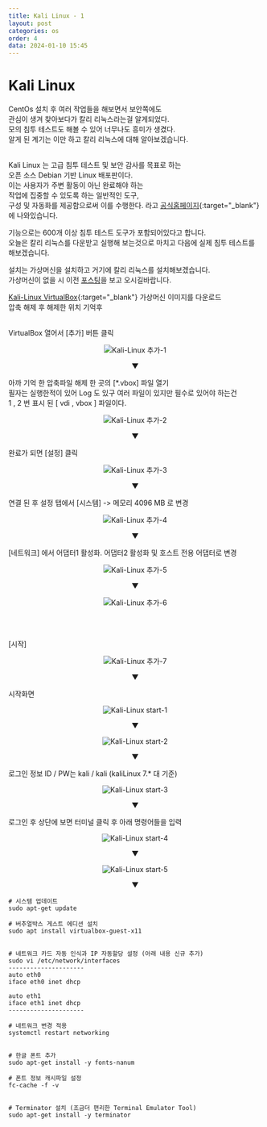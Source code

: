 ```yaml
---
title: Kali Linux - 1
layout: post
categories: os
order: 4
data: 2024-01-10 15:45
---
```


# Kali Linux

CentOs 설치 후 여러 작업들을 해보면서 보안쪽에도<br >
관심이 생겨 찾아보다가 칼리 리눅스라는걸 알게되었다.<br >
모의 침투 테스트도 해볼 수 있어 너무나도 흥미가 생겼다.<br >
알게 된 계기는 이만 하고 칼리 리눅스에 대해 알아보겠습니다.<br ><br >

Kali Linux 는 고급 침투 테스트 및 보안 감사를 목표로 하는<br >
오픈 소스 Debian 기반 Linux 배포판이다. <br >
이는 사용자가 주변 활동이 아닌 완료해야 하는<br >
작업에 집중할 수 있도록 하는 일반적인 도구, <br >
구성 및 자동화를 제공함으로써 이를 수행한다.
라고 [공식홈페이지](https://www.kali.org/docs/introduction/what-is-kali-linux/){:target="_blank"} 에 나와있습니다.

기능으로는 600개 이상 침투 테스트 도구가 포함되어있다고 합니다. <br >
오늘은 칼리 리눅스를 다운받고 실행해 보는것으로 마치고 다음에 실제 침투 테스트를 해보겠습니다. <br >

설치는 가상머신을 설치하고 거기에 칼리 리눅스를 설치해보겠습니다. <br >
가상머신이 없을 시 이전 [포스팅](/2024-01/VirtualBox-download)을 보고 오시길바랍니다.

[Kali-Linux VirtualBox](https://www.kali.org/get-kali/#kali-virtual-machines){:target="_blank"}
가상머신 이미지를 다운로드<br >
압축 해제 후 해제한 위치 기억후<br ><br >


VirtualBox 열어서 [추가] 버튼 클릭<br >
<p style="text-align: center;"><img src="/assets/img/os/kaliLinux/kaliLinux_1-1.jpg" alt="Kali-Linux 추가-1" /></p>

<p style="text-align: center;">▼</p>

아까 기억 한 압축파일 해제 한 곳의 [*.vbox] 파일 열기<br >
필자는 실행한적이 있어 Log 도 있구 여러 파일이 있지만 필수로 있어야 하는건<br >
1 , 2 번 표시 된 [ vdi , vbox ] 파일이다.
<p style="text-align: center;"><img src="/assets/img/os/kaliLinux/kaliLinux_1-2.jpg" alt="Kali-Linux 추가-2" /></p>

<p style="text-align: center;">▼</p>

완료가 되면 [설정] 클릭
<p style="text-align: center;"><img src="/assets/img/os/kaliLinux/kaliLinux_1-3.jpg" alt="Kali-Linux 추가-3" /></p>

<p style="text-align: center;">▼</p>

연결 된 후 설정 탭에서 [시스템] -> 메모리 4096 MB 로 변경 <br >
<p style="text-align: center;"><img src="/assets/img/os/kaliLinux/kaliLinux_1-4.jpg" alt="Kali-Linux 추가-4" /></p>

<p style="text-align: center;">▼</p>

[네트워크] 에서 어댑터1 활성화. 어댑터2 활성화 및 호스트 전용 어댑터로 변경<br >
<p style="text-align: center;"><img src="/assets/img/os/kaliLinux/kaliLinux_1-5.jpg" alt="Kali-Linux 추가-5" /></p>

<p style="text-align: center;">▼</p>

<p style="text-align: center;"><img src="/assets/img/os/kaliLinux/kaliLinux_1-6.jpg" alt="Kali-Linux 추가-6" /></p>

<br ><br >

[시작]
<p style="text-align: center;"><img src="/assets/img/os/kaliLinux/kaliLinux_1-7.jpg" alt="Kali-Linux 추가-7" /></p>

<p style="text-align: center;">▼</p>

시작화면
<p style="text-align: center;"><img src="/assets/img/os/kaliLinux/kaliLinux-start-1.jpg" alt="Kali-Linux start-1" /></p>

<p style="text-align: center;">▼</p>

<p style="text-align: center;"><img src="/assets/img/os/kaliLinux/kaliLinux-start-2.jpg" alt="Kali-Linux start-2" /></p>

<p style="text-align: center;">▼</p>

로그인 정보 ID / PW는 kali / kali (kaliLinux 7.* 대 기준)
<p style="text-align: center;"><img src="/assets/img/os/kaliLinux/kaliLinux-start-3.jpg" alt="Kali-Linux start-3" /></p>

<p style="text-align: center;">▼</p>

로그인 후 상단에 보면 터미널 클릭 후 아래 명령어들을 입력
<p style="text-align: center;"><img src="/assets/img/os/kaliLinux/kaliLinux-start-4.jpg" alt="Kali-Linux start-4" /></p>

<p style="text-align: center;">▼</p>

<p style="text-align: center;"><img src="/assets/img/os/kaliLinux/kaliLinux-start-5.jpg" alt="Kali-Linux start-5" /></p>

<p style="text-align: center;">▼</p>


```
# 시스템 업데이트
sudo apt-get update

# 버추얼박스 게스트 에디션 설치
sudo apt install virtualbox-guest-x11


# 네트워크 카드 자동 인식과 IP 자동할당 설정 (아래 내용 신규 추가)
sudo vi /etc/network/interfaces
---------------------
auto eth0
iface eth0 inet dhcp

auto eth1
iface eth1 inet dhcp
---------------------

# 네트워크 변경 적용
systemctl restart networking


# 한글 폰트 추가
sudo apt-get install -y fonts-nanum

# 폰트 정보 캐시파일 설정
fc-cache -f -v


# Terminator 설치 (조금더 편리한 Terminal Emulator Tool)
sudo apt-get install -y terminator
```
    
